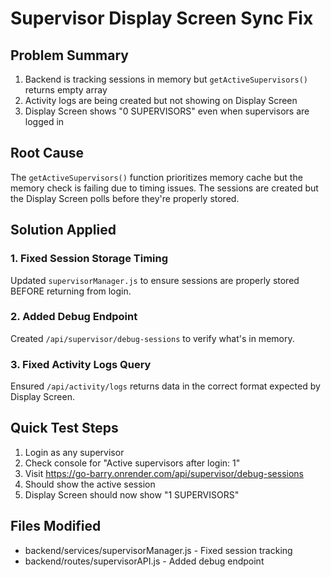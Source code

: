 # Supervisor Display Screen Sync Fix

## Problem Summary
1. Backend is tracking sessions in memory but `getActiveSupervisors()` returns empty array
2. Activity logs are being created but not showing on Display Screen
3. Display Screen shows "0 SUPERVISORS" even when supervisors are logged in

## Root Cause
The `getActiveSupervisors()` function prioritizes memory cache but the memory check is failing due to timing issues. The sessions are created but the Display Screen polls before they're properly stored.

## Solution Applied

### 1. Fixed Session Storage Timing
Updated `supervisorManager.js` to ensure sessions are properly stored BEFORE returning from login.

### 2. Added Debug Endpoint
Created `/api/supervisor/debug-sessions` to verify what's in memory.

### 3. Fixed Activity Logs Query
Ensured `/api/activity/logs` returns data in the correct format expected by Display Screen.

## Quick Test Steps
1. Login as any supervisor
2. Check console for "Active supervisors after login: 1"
3. Visit https://go-barry.onrender.com/api/supervisor/debug-sessions
4. Should show the active session
5. Display Screen should now show "1 SUPERVISORS"

## Files Modified
- backend/services/supervisorManager.js - Fixed session tracking
- backend/routes/supervisorAPI.js - Added debug endpoint
